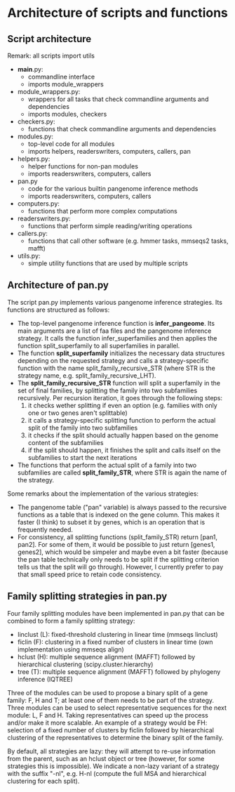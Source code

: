 # Architecture of scripts and functions

## Script architecture

Remark: all scripts import utils

* __main__.py:
    * commandline interface
    * imports module_wrappers
* module_wrappers.py:
    * wrappers for all tasks that check commandline arguments and dependencies
    * imports modules, checkers
* checkers.py:
    * functions that check commandline arguments and dependencies
* modules.py:
    * top-level code for all modules
    * imports helpers, readerswriters, computers, callers, pan
* helpers.py: 
    * helper functions for non-pan modules
    * imports readerswriters, computers, callers
* pan.py
    * code for the various builtin pangenome inference methods
    * imports readerswriters, computers, callers
* computers.py:
    * functions that perform more complex computations
* readerswriters.py:
    * functions that perform simple reading/writing operations
* callers.py:
    * functions that call other software (e.g. hmmer tasks, mmseqs2 tasks, mafft)
* utils.py:
    * simple utility functions that are used by multiple scripts
    
## Architecture of pan.py

The script pan.py implements various pangenome inference strategies. Its functions are structured as follows:

* The top-level pangenome inference function is **infer_pangeome**. Its main arguments are a list of faa files and the pangenome inference strategy. It calls the function infer_superfamilies and then applies the function split_superfamily to all superfamilies in parallel. 
* The function **split_superfamily** initializes the necessary data structures depending on the requested strategy and calls a strategy-specific function with the name split_family_recursive_STR (where STR is the strategy name, e.g. split_family_recursive_LHT). 
* The **split_family_recursive_STR** function will split a superfamily in the set of final families, by splitting the family into two subfamilies recursively. Per recursion iteration, it goes through the following steps:
    1) it checks wether splitting if even an option (e.g. families with only one or two genes aren't splittable)
    2) it calls a strategy-specific splitting function to perform the actual split of the family into two subfamilies
    3) it checks if the split should actually happen based on the genome content of the subfamilies
    4) if the split should happen, it finishes the split and calls itself on the subfamilies to start the next iterations
* The functions that perform the actual split of a family into two subfamilies are called **split_family_STR**, where STR is again the name of the strategy. 

Some remarks about the implementation of the various strategies:

* The pangenome table ("pan" variable) is always passed to the recursive functions as a table that is indexed on the gene column. This makes it faster (I think) to subset it by genes, which is an operation that is frequently needed. 
* For consistency, all splitting functions (split_family_STR) return [pan1, pan2]. For some of them, it would be possible to just return [genes1, genes2], which would be simpeler and maybe even a bit faster (because the pan table technically only needs to be split if the splitting criterion tells us that the split will go through). However, I currently prefer to pay that small speed price to retain code consistency. 

## Family splitting strategies in pan.py

Four family splitting modules have been implemented in pan.py that can be combined to form a family splitting strategy:

* linclust (L): fixed-threshold clustering in linear time (mmseqs linclust)
* ficlin (F): clustering in a fixed number of clusters in linear time (own implementation using mmseqs align)
* hclust (H): multiple sequence alignment (MAFFT) followed by hierarchical clustering (scipy.cluster.hierarchy)
* tree (T): multiple sequence alignment (MAFFT) followed by phylogeny inference (IQTREE)

Three of the modules can be used to propose a binary split of a gene family: F, H and T; at least one of them needs to be part of the strategy. Three modules can be used to select representative sequences for the next module: L, F and H. Taking representatives can speed up the process and/or make it more scalable. An example of a strategy would be FH: selection of a fixed number of clusters by ficlin followed by hierarchical clustering of the representatives to determine the binary split of the family. 

By default, all strategies are lazy: they will attempt to re-use information from the parent, such as an hclust object or tree (however, for some strategies this is impossible). We indicate a non-lazy variant of a strategy with the suffix "-nl", e.g. H-nl (compute the full MSA and hierarchical clustering for each split). 

